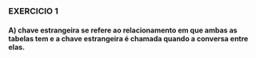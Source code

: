 ### EXERCICIO 1
#### A) chave estrangeira se refere ao relacionamento em que ambas as tabelas tem e a chave estrangeira é chamada quando a conversa entre elas.